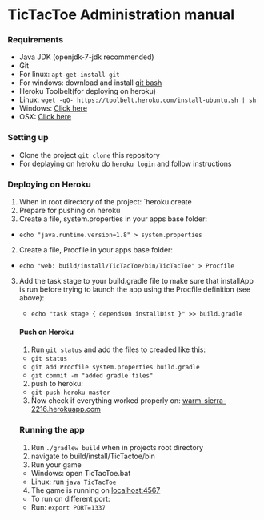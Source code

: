 # TicTacToe Administration manual

### Requirements
* Java JDK (openjdk-7-jdk recommended)
* Git
* For linux: `apt-get-install git`
* For windows: download and install [git bash](http://git-scm.com/download/win)
* Heroku Toolbelt(for deploying on heroku)
* Linux: `wget -qO- https://toolbelt.heroku.com/install-ubuntu.sh | sh`
* Windows: [Click here](https://toolbelt.heroku.com/windows)
* OSX: [Click here](https://toolbelt.heroku.com/osx)

### Setting up
* Clone the project `git clone` this repository
* For deplaying on heroku do `heroku login` and follow instructions

### Deploying on Heroku
1. When in root directory of the project: `heroku create <NameYourProject>
2. Prepare for pushing on heroku
1. Create a file, system.properties in your apps base folder:
* `echo "java.runtime.version=1.8" > system.properties`
2. Create a file, Procfile in your apps base folder:
* `echo "web: build/install/TicTacToe/bin/TicTacToe" > Procfile`
3. Add the task stage to your build.gradle file to make sure that installApp is run before 
   trying to launch the app using the Procfile definition (see above):
   * `echo "task stage { dependsOn installDist }" >> build.gradle`
   #### Push on Heroku
   1. Run `git status` and add the files to creaded like this:
   * `git status`
   * `git add Procfile system.properties build.gradle`
   * `git commit -m "added gradle files"`
   2. push to heroku:
   * `git push heroku master`
   3. Now check if everything worked properly on: [warm-sierra-2216.herokuapp.com](warm-sierra-2216.herokuapp.com)

   ### Running the app
   1. Run `./gradlew build` when in projects root directory
   2. navigate to build/install/TicTactoe/bin
   3. Run your game
   * Windows: open TicTacToe.bat
   * Linux: run `java TicTacToe`
   4. The game is running on [localhost:4567](localhost:4567)
   * To run on different port:
   * Run: `export PORT=1337`


